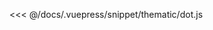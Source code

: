 <ClientOnly>
  <common-code-view name="thematic-dot" :is-code-view="false"/>
</ClientOnly>

<<< @/docs/.vuepress/snippet/thematic/dot.js
